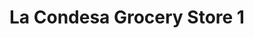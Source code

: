 ---
title: "La Condesa Grocery Store 1"
url: /springfield/la-condesa-grocery-store-1/
shop: Supermarkt
---
